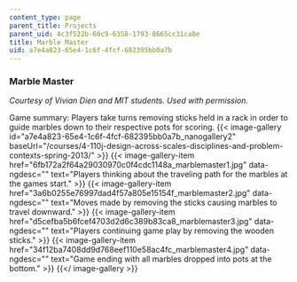 ```yaml
---
content_type: page
parent_title: Projects
parent_uid: 4c3f522b-68c9-6358-1793-8665cc31ca8e
title: Marble Master
uid: a7e4a823-65e4-1c6f-4fcf-682395bb0a7b
---
```


### Marble Master

_Courtesy of Vivian Dien and MIT students. Used with permission._

Game summary: Players take turns removing sticks held in a rack in order to guide marbles down to their respective pots for scoring.
{{< image-gallery id="a7e4a823-65e4-1c6f-4fcf-682395bb0a7b_nanogallery2" baseUrl="/courses/4-110j-design-across-scales-disciplines-and-problem-contexts-spring-2013/" >}}
{{< image-gallery-item href="6fb172a2f64a29030970c0f4cdc1148a_marblemaster1.jpg" data-ngdesc="" text="Players thinking about the traveling path for the marbles at the games start." >}}
{{< image-gallery-item href="3a6b0255e76997dad4f57a805e15154f_marblemaster2.jpg" data-ngdesc="" text="Moves made by removing the sticks causing marbles to travel downward." >}}
{{< image-gallery-item href="d5cefba5b6fcef4703d2d6c389b83ca8_marblemaster3.jpg" data-ngdesc="" text="Players continuing game play by removing the wooden sticks." >}}
{{< image-gallery-item href="34f12ba7408dd9d768eef110e58ac4fc_marblemaster4.jpg" data-ngdesc="" text="Game ending with all marbles dropped into pots at the bottom." >}}
{{</ image-gallery >}}